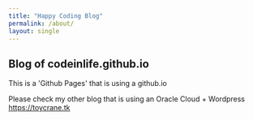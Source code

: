 ```yaml
---
title: "Happy Coding Blog"
permalink: /about/
layout: single
---
```


## Blog of codeinlife.github.io

This is a 'Github Pages' that is using a github.io

Please check my other blog that is using an Oracle Cloud + Wordpress <https://toycrane.tk>
